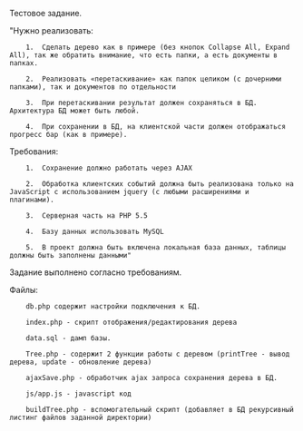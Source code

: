 Тестовое задание. 

"Нужно реализовать:

		1.	Сделать дерево как в примере (без кнопок Collapse All, Expand All), так же обратить внимание, что есть папки, а есть документы в папках.

		2.	Реализовать «перетаскивание» как папок целиком (с дочерними папками), так и документов по отдельности
	
		3.	При перетаскивании результат должен сохраняться в БД. Архитектура БД может быть любой.

		4.	При сохранении в БД, на клиентской части должен отображаться прогресс бар (как в примере).

Требования:

		1.	Сохранение должно работать через AJAX

		2.	Обработка клиентских событий должна быть реализована только на JavaScript с использованием jquery (с любыми расширениями и плагинами).

		3.	Серверная часть на PHP 5.5 

		4.	Базу данных использовать MySQL 

		5.	В проект должна быть включена локальная база данных, таблицы должны быть заполнены данными"

Задание выполнено соглаcно требованиям. 

Файлы:

		db.php содержит настройки подключения к БД.

		index.php - скрипт отображения/редактирования дерева

		data.sql - дамп базы. 

		Tree.php - содержит 2 функции работы с деревом (printTree - вывод дерева, update - обновление дерева)

		ajaxSave.php - обработчик ajax запроса сохранения дерева в БД.

		js/app.js - javascript код

		buildTree.php - вспомогательный скрипт (добавляет в БД рекурсивный листинг файлов заданной директории) 




